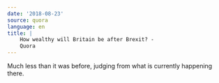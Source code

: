 ```yaml
---
date: '2018-08-23'
source: quora
language: en
title: |
    How wealthy will Britain be after Brexit? -
    Quora
---
```


Much less than it was before, judging from what is currently happening
there.
